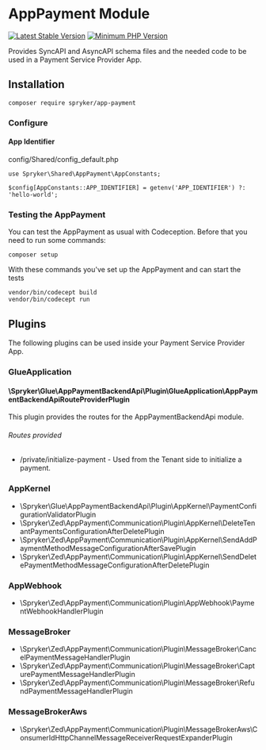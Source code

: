 # AppPayment Module
[![Latest Stable Version](https://poser.pugx.org/spryker/app-payment/v/stable.svg)](https://packagist.org/packages/spryker/app-payment)
[![Minimum PHP Version](https://img.shields.io/badge/php-%3E%3D%208.1-8892BF.svg)](https://php.net/)

Provides SyncAPI and AsyncAPI schema files and the needed code to be used in a Payment Service Provider App.

## Installation

```
composer require spryker/app-payment
```

### Configure

#### App Identifier

config/Shared/config_default.php

```
use Spryker\Shared\AppPayment\AppConstants;

$config[AppConstants::APP_IDENTIFIER] = getenv('APP_IDENTIFIER') ?: 'hello-world';
```

### Testing the AppPayment

You can test the AppPayment as usual with Codeception. Before that you need to run some commands:

```
composer setup
```

With these commands you've set up the AppPayment and can start the tests

```
vendor/bin/codecept build
vendor/bin/codecept run
```

## Plugins

The following plugins can be used inside your Payment Service Provider App.

### GlueApplication

#### \Spryker\Glue\AppPaymentBackendApi\Plugin\GlueApplication\AppPaymentBackendApiRouteProviderPlugin

This plugin provides the routes for the AppPaymentBackendApi module.


###### Routes provided

- /private/initialize-payment - Used from the Tenant side to initialize a payment.


### AppKernel
- \Spryker\Glue\AppPaymentBackendApi\Plugin\AppKernel\PaymentConfigurationValidatorPlugin
- \Spryker\Zed\AppPayment\Communication\Plugin\AppKernel\DeleteTenantPaymentsConfigurationAfterDeletePlugin
- \Spryker\Zed\AppPayment\Communication\Plugin\AppKernel\SendAddPaymentMethodMessageConfigurationAfterSavePlugin
- \Spryker\Zed\AppPayment\Communication\Plugin\AppKernel\SendDeletePaymentMethodMessageConfigurationAfterDeletePlugin

### AppWebhook
- \Spryker\Zed\AppPayment\Communication\Plugin\AppWebhook\PaymentWebhookHandlerPlugin

### MessageBroker
- \Spryker\Zed\AppPayment\Communication\Plugin\MessageBroker\CancelPaymentMessageHandlerPlugin
- \Spryker\Zed\AppPayment\Communication\Plugin\MessageBroker\CapturePaymentMessageHandlerPlugin
- \Spryker\Zed\AppPayment\Communication\Plugin\MessageBroker\RefundPaymentMessageHandlerPlugin

### MessageBrokerAws
- \Spryker\Zed\AppPayment\Communication\Plugin\MessageBrokerAws\ConsumerIdHttpChannelMessageReceiverRequestExpanderPlugin
